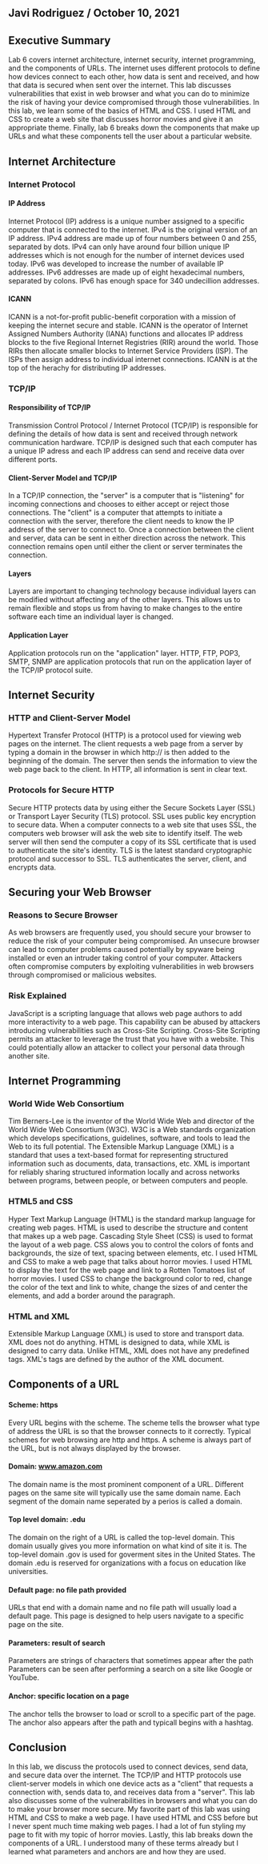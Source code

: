 ## Javi Rodriguez / October 10, 2021

## Executive Summary 
Lab 6 covers internet architecture, internet security, internet programming, and the components of URLs. The internet uses different protocols to define how devices connect to each other, how data is sent and received, and how that data is secured when sent over the internet. This lab discusses vulnerabilities that exist in web browser and what you can do to minimize the risk of having your device compromised through those vulnerabilities. In this lab, we learn some of the basics of HTML and CSS. I used HTML and CSS to create a web site that discusses horror movies and give it an appropriate theme. Finally, lab 6 breaks down the components that make up URLs and what these components tell the user about a particular website.
## Internet Architecture
### Internet Protocol
#### IP Address
Internet Protocol (IP) address is a unique number assigned to a specific computer that is connected to the internet. IPv4 is the original version of an IP address. IPv4 address are made up of four numbers between 0 and 255, separated by dots. IPv4 can only have around four billion unique IP addresses which is not enough for the number of internet devices used today. IPv6 was developed to increase the number of available IP addresses. IPv6 addresses are made up of eight hexadecimal numbers, separated by colons. IPv6 has enough space for 340 undecillion addresses.
#### ICANN
ICANN is a not-for-profit public-benefit corporation with a mission of keeping the internet secure and stable. ICANN is the operator of Internet Assigned Numbers Authority (IANA) functions and allocates IP address blocks to the five Regional Internet Registries (RIR) around the world. Those RIRs then allocate smaller blocks to Internet Service Providers (ISP). The ISPs then assign address to individual internet connections. ICANN is at the top of the herachy for distributing IP addresses.
### TCP/IP
#### Responsibility of TCP/IP
Transmission Control Protocol / Internet Protocol (TCP/IP) is responsible for defining the details of how data is sent and received through network communication hardware. TCP/IP is designed such that each computer has a unique IP adress and each IP address can send and receive data over different ports.
#### Client-Server Model and TCP/IP
In a TCP/IP connection, the "server" is a computer that is "listening" for incoming connections and chooses to either accept or reject those connections. The "client" is a computer that attempts to initiate a connection with the server, therefore the client needs to know the IP address of the server to connect to. Once a connection between the client and server, data can be sent in either direction across the network. This connection remains open until either the client or server terminates the connection. 
#### Layers
Layers are important to changing technology because individual layers can be modified without affecting any of the other layers. This allows us to remain flexible and stops us from having to make changes to the entire software each time an individual layer is changed.
#### Application Layer
Application protocols run on the "application" layer. HTTP, FTP, POP3, SMTP, SNMP are application protocols that run on the application layer of the TCP/IP protocol suite.

## Internet Security
### HTTP and Client-Server Model
Hypertext Transfer Protocol (HTTP) is a protocol used for viewing web pages on the internet. The client requests a web page from a server by typing a domain in the browser in which http:// is then added to the beginning of the domain. The server then sends the information to view the web page back to the client. In HTTP, all information is sent in clear text.
### Protocols for Secure HTTP
Secure HTTP protects data by using either the Secure Sockets Layer (SSL) or Transport Layer Security (TLS) protocol. SSL uses public key encryption to secure data. When a computer connects to a web site that uses SSL, the computers web browser will ask the web site to identify itself. The web server will then send the computer a copy of its SSL certificate that is used to authenticate the site's identity. TLS is the latest standard cryptographic protocol and successor to SSL. TLS authenticates the server, client, and encrypts data.

## Securing your Web Browser
### Reasons to Secure Browser
As web browsers are frequently used, you should secure your browser to reduce the risk of your computer being compromised. An unsecure browser can lead to computer problems caused potentially by spyware being installed or even an intruder taking control of your computer. Attackers often compromise computers by exploiting vulnerabilities in web browsers through compromised or malicious websites. 
### Risk Explained
JavaScript is a scripting language that allows web page authors to add more interactivity to a web page. This capability can be abused by attackers introducing vulnerabilities such as Cross-Site Scripting. Cross-Site Scripting permits an attacker to leverage the trust that you have with a website. This could potentially allow an attacker to collect your personal data through another site.

## Internet Programming
### World Wide Web Consortium
Tim Berners-Lee is the inventor of the World Wide Web and director of the World Wide Web Consortium (W3C). W3C is a Web standards organization which develops specifications, guidelines, software, and tools to lead the Web to its full potential. The Extensible Markup Language (XML) is a standard that uses a text-based format for representing structured information such as documents, data, transactions, etc. XML is important for reliably sharing structured information locally and across networks between programs, between people, or between computers and people.
### HTML5 and CSS
Hyper Text Markup Language (HTML) is the standard markup language for creating web pages. HTML is used to describe the structure and content that makes up a web page. Cascading Style Sheet (CSS) is used to format the layout of a web page. CSS alows you to control the colors of fonts and backgrounds, the size of text, spacing between elements, etc. I used HTML and CSS to make a web page that talks about horror movies. I used HTML to display the text for the web page and link to a Rotten Tomatoes list of horror movies. I used CSS to change the background color to red, change the color of the text and link to white, change the sizes of and center the elements, and add a border around the paragraph.
### HTML and XML
Extensible Markup Language (XML) is used to store and transport data. XML does not do anything. HTML is designed to data, while XML is designed to carry data. Unlike HTML, XML does not have any predefined tags. XML's tags are defined by the author of the XML document.
## Components of a URL
#### Scheme: https
Every URL begins with the scheme. The scheme tells the browser what type of address the URL is so that the browser connects to it correctly. Typical schemes for web browsing are http and https. A scheme is always part of the URL, but is not always displayed by the browser.
#### Domain: www.amazon.com
The domain name is the most prominent component of a URL. Different pages on the same site will typically use the same domain name. Each segment of the domain name seperated by a perios is called a domain.
#### Top level domain: .edu
The domain on the right of a URL is called the top-level domain. This domain usually gives you more information on what kind of site it is. The top-level domain .gov is used for goverment sites in the United States. The domain .edu is reserved for organizations with a focus on education like universities.
#### Default page: no file path provided
URLs that end with a domain name and no file path will usually load  a default page. This page is designed to help users navigate to a specific page on the site.
#### Parameters: result of search
Parameters are strings of characters that sometimes appear after the path Parameters can be seen after performing a search on a site like Google or YouTube.
#### Anchor: specific location on a page
The anchor tells the browser to load or scroll to a specific part of the page. The anchor also appears after the path and typicall begins with a hashtag.

## Conclusion
In this lab, we discuss the protocols used to connect devices, send data, and secure data over the internet. The TCP/IP and HTTP protocols use client-server models in which one device acts as a "client" that requests a connection with, sends data to, and receives data from a "server". This lab also discusses some of the vulnerabilities in browsers and what you can do to make your browser more secure. My favorite part of this lab was using HTML and CSS to make a web page. I have used HTML and CSS before but I never spent much time making web pages. I had a lot of fun styling my page to fit with my topic of horror movies. Lastly, this lab breaks down the components of a URL. I understood many of these terms already but I learned what parameters and anchors are and how they are used.
